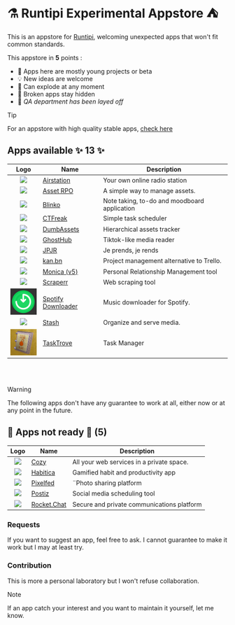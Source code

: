 # ⚗ Runtipi Experimental Appstore ⛺️

This is an appstore for [Runtipi](https://runtipi.io), welcoming unexpected apps that won't fit common standards.

This appstore in **5** points :

- 🌱 Apps here are mostly young projects or beta
- 💡 New ideas are welcome
- 🧪 Can explode at any moment
- 🙈 Broken apps stay hidden
- 🤫 _QA department has been layed off_

> [!TIP]  
> For an appstore with high quality stable apps, [check here](https://github.com/Lancelot-Enguerrand/Runtipi-Appstore)

## Apps available ✨ 13 ✨

|                           Logo                           | Name                                                               | Description                                  |
| :------------------------------------------------------: | ------------------------------------------------------------------ | -------------------------------------------- |
| <img src="apps/airstation/metadata/logo.jpg" width="64"> | [Airstation](https://github.com/cheatsnake/airstation)             | Your own online radio station                |
| <img src="apps/asset-rpo/metadata/logo.jpg" width="64">  | [Asset RPO](https://github.com/Red-Panda-One/asset)                | A simple way to manage assets.               |
|   <img src="apps/blinko/metadata/logo.jpg" width="64">   | [Blinko](https://github.com/blinko-space/blinko)                   | Note taking, to-do and moodboard application |
|  <img src="apps/ctfreak/metadata/logo.jpg" width="64">   | [CTFreak](https://ctfreak.com/)                                    | Simple task scheduler                        |
| <img src="apps/dumbassets/metadata/logo.jpg" width="64"> | [DumbAssets](https://github.com/DumbWareio/DumbAssets)             | Hierarchical assets tracker                  |
|  <img src="apps/ghosthub/metadata/logo.jpg" width="64">  | [GhostHub](https://github.com/BleedingXiko/GhostHub)               | Tiktok-like media reader                     |
|    <img src="apps/jpjr/metadata/logo.jpg" width="64">    | [JPJR](https://github.com/lfpoulain/jpjr)                          | Je prends, je rends                          |
|   <img src="apps/kanbn/metadata/logo.jpg" width="64">    | [kan.bn](https://github.com/kanbn/kan)                             | Project management alternative to Trello.    |
|  <img src="apps/monica-5/metadata/logo.jpg" width="64">  | [Monica (v5)](https://github.com/monicahq/monica)                  | Personal Relationship Management tool        |
|  <img src="apps/scraperr/metadata/logo.jpg" width="64">  | [Scraperr](https://github.com/jaypyles/Scraperr)                   | Web scraping tool                            |
|   <img src="apps/spotdl/metadata/logo.jpg" width="64">   | [Spotify Downloader](https://github.com/spotDL/spotify-downloader) | Music downloader for Spotify.                |
|   <img src="apps/stash/metadata/logo.jpg" width="64">    | [Stash](https://github.com/stashapp/stash)                         | Organize and serve media.                    |
| <img src="apps/tasktrove/metadata/logo.jpg" width="64">  | [TaskTrove](https://github.com/dohsimpson/TaskTrove)               | Task Manager                                 |

<br><br>

> [!WARNING]
> The following apps don't have any guarantee to work at all, either now or at any point in the future.

## 🚧 Apps not ready 🔨 (5)

|                           Logo                           | Name                                                     | Description                                |
| :------------------------------------------------------: | -------------------------------------------------------- | ------------------------------------------ |
|    <img src="apps/cozy/metadata/logo.jpg" width="64">    | [Cozy](https://github.com/cozy/cozy-stack)               | All your web services in a private space.  |
|  <img src="apps/habitica/metadata/logo.jpg" width="64">  | [Habitica](https://github.com/awinterstein/habitica)     | Gamified habit and productivity app        |
|  <img src="apps/pixelfed/metadata/logo.jpg" width="64">  | [Pixelfed](https://github.com/pixelfed/pixelfeda)        | ¨Photo sharing platform                    |
|   <img src="apps/postiz/metadata/logo.jpg" width="64">   | [Postiz](https://github.com/gitroomhq/postiz-app/)       | Social media scheduling tool               |
| <img src="apps/rocketchat/metadata/logo.jpg" width="64"> | [Rocket.Chat](https://github.com/RocketChat/Rocket.Chat) | Secure and private communications platform |

### Requests

If you want to suggest an app, feel free to ask.
I cannot guarantee to make it work but I may at least try.

### Contribution

This is more a personal laboratory but I won't refuse collaboration.

> [!NOTE]
> If an app catch your interest and you want to maintain it yourself, let me know.
